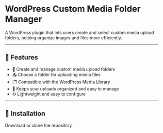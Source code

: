 # WordPress Custom Media Folder Manager

A WordPress plugin that lets users create and select custom media upload folders, helping organize images and files more efficiently.

---

## 🧩 Features

- 📁 Create and manage custom media upload folders
- 📤 Choose a folder for uploading media files
- 🗂 Compatible with the WordPress Media Library
- 🧼 Keeps your uploads organized and easy to manage
- ⚙️ Lightweight and easy to configure

---

## 🚀 Installation

Download or clone the repository
